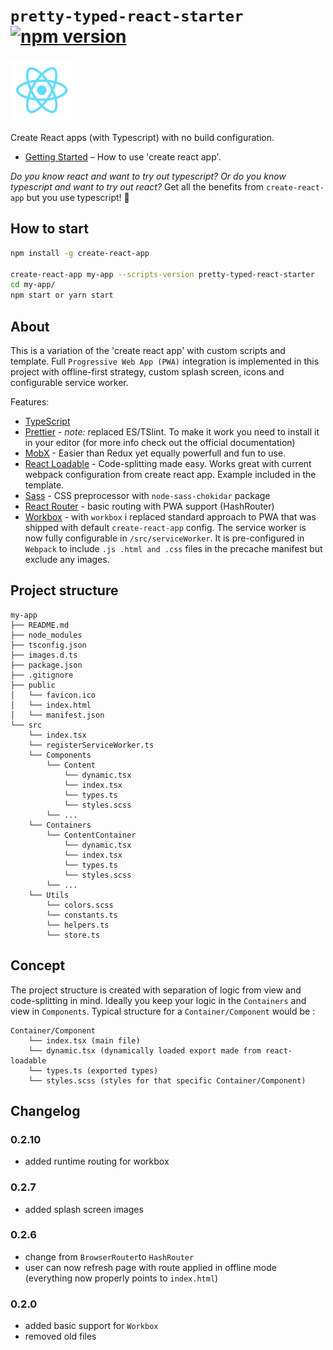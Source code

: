 # `pretty-typed-react-starter` [![npm version](https://badge.fury.io/js/pretty-typed-react-starter.svg)](https://badge.fury.io/js/pretty-typed-react-starter)

<img alt="React" src="https://raw.githubusercontent.com/github/explore/6c6508f34230f0ac0d49e847a326429eefbfc030/topics/react/react.png" width=100>

Create React apps (with Typescript) with no build configuration.

* [Getting Started](#tldr) – How to use 'create react app'.

_Do you know react and want to try out typescript? Or do you know typescript and want to try out react?_ Get all the benefits from `create-react-app` but you use typescript! 🚀

## How to start

```sh
npm install -g create-react-app

create-react-app my-app --scripts-version pretty-typed-react-starter
cd my-app/
npm start or yarn start
```

## About

This is a variation of the 'create react app' with custom scripts and template. Full `Progressive Web App (PWA)` integration is implemented in this project with offline-first strategy, custom splash screen, icons and configurable service worker.

Features:

* [TypeScript](https://www.typescriptlang.org/)
* [Prettier](https://prettier.io/) - _note:_ replaced ES/TSlint. To make it work you need to install it in your editor (for more info check out the official documentation)
* [MobX](https://mobx.js.org/) - Easier than Redux yet equally powerfull and fun to use.
* [React Loadable](https://github.com/jamiebuilds/react-loadable) - Code-splitting made easy. Works great with current webpack configuration from create react app. Example included in the template.
* [Sass](https://sass-lang.com/) - CSS preprocessor with `node-sass-chokidar` package
* [React Router](https://github.com/ReactTraining/react-router) - basic routing with PWA support (HashRouter)
* [Workbox](https://developers.google.com/web/tools/workbox/) - with `workbox` i replaced standard approach to PWA that was shipped with default `create-react-app` config. The service worker is now fully configurable in `/src/serviceWorker`. It is pre-configured in `Webpack` to include `.js .html and .css` files in the precache manifest but exclude any images.

## Project structure

```
my-app
├── README.md
├── node_modules
├── tsconfig.json
├── images.d.ts
├── package.json
├── .gitignore
├── public
│   └── favicon.ico
│   └── index.html
│   └── manifest.json
└── src
    └── index.tsx
    └── registerServiceWorker.ts
    └── Components
        └── Content
            └── dynamic.tsx
            └── index.tsx
            └── types.ts
            └── styles.scss
        └── ...
    └── Containers
        └── ContentContainer
            └── dynamic.tsx
            └── index.tsx
            └── types.ts
            └── styles.scss
        └── ...
    └── Utils
        └── colors.scss
        └── constants.ts
        └── helpers.ts
        └── store.ts
```

## Concept

The project structure is created with separation of logic from view and code-splitting in mind.
Ideally you keep your logic in the `Containers` and view in `Components`.
Typical structure for a `Container/Component` would be :

```
Container/Component
    └── index.tsx (main file)
    └── dynamic.tsx (dynamically loaded export made from react-loadable
    └── types.ts (exported types)
    └── styles.scss (styles for that specific Container/Component)
```

## Changelog

### 0.2.10

* added runtime routing for workbox

### 0.2.7

* added splash screen images

### 0.2.6

* change from `BrowserRouter`to `HashRouter`
* user can now refresh page with route applied in offline mode (everything now properly points to `index.html`)

### 0.2.0

* added basic support for `Workbox`
* removed old files
